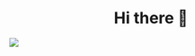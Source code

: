 <div align="center">
	<h1>Hi there 👋</h1>
	<!-- <img alt="Hi there 👋" src="https://readme-typing-svg.herokuapp.com?color=%23FFFFFF&size=30&center=true&vCenter=true&lines=Hi+there+%F0%9F%91%8B"> -->
</div>
<!-- [![Typing SVG](https://readme-typing-svg.herokuapp.com?color=%23FFFFFF&vCenter=true&lines=Hi+there+%F0%9F%91%8B)](https://git.io/typing-svg) -->


![](https://activity-graph.herokuapp.com/graph?username=npanuhin&theme=react-dark&hide_border=true&area=true&hide_title=false&custom_title=My%20contributions%20on%20GitHub)

<!--
**npanuhin/npanuhin** is a ✨ _special_ ✨ repository because its `README.md` (this file) appears on your GitHub profile.

Here are some ideas to get you started:

- 🔭 I’m currently working on ...
- 🌱 I’m currently learning ...
- 👯 I’m looking to collaborate on ...
- 🤔 I’m looking for help with ...
- 💬 Ask me about ...
- 📫 How to reach me: ...
- 😄 Pronouns: ...
- ⚡ Fun fact: ...
-->
